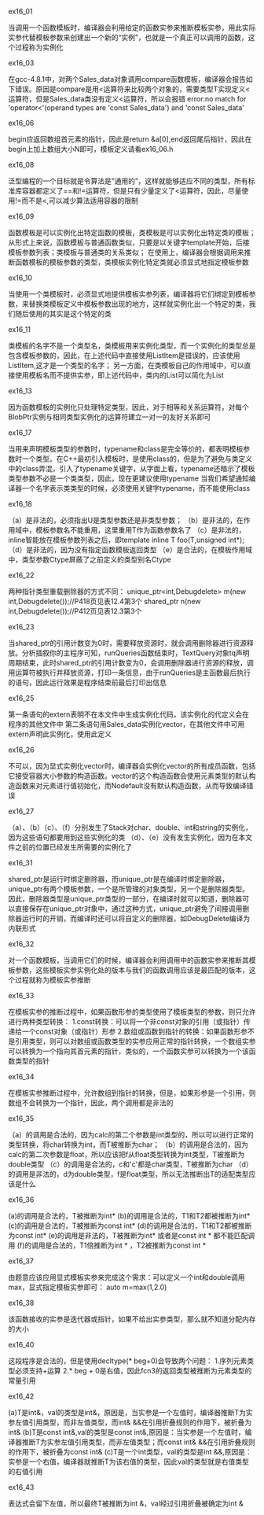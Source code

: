 ex16_01

当调用一个函数模板时，编译器会利用给定的函数实参来推断模板实参，用此实际实参代替模板参数来创建出一个新的“实例”，也就是一个真正可以调用的函数，这个过程称为实例化

ex16_03

在gcc-4.8.1中，对两个Sales_data对象调用compare函数模板，编译器会报告如下错误。原因是compare是用<运算符来比较两个对象的，需要类型T实现定义<运算符，但是Sales_data类没有定义<运算符，所以会报错
error:no match for 'operator<'(operand types are 'const Sales_data') and 'const Sales_data'

ex16_06

begin应返回数组首元素的指针，因此是return &a[0],end返回尾后指针，因此在begin上加上数组大小N即可，模板定义请看ex16_06.h

ex16_08

泛型编程的一个目标就是令算法是“通用的”，这样就能够适应不同的类型，所有标准库容器都定义了==和!=运算符，但是只有少量定义了<运算符，因此，尽量使用!=而不是<,可以减少算法适用容器的限制

ex16_09

函数模板是可以实例化出特定函数的模板，类模板是可以实例化出特定类的模板；
从形式上来说，函数模板与普通函数类似，只要是以关键字template开始，后接模板参数列表；类模板与普通类的关系类似；
在使用上，编译器会根据调用来推断函数模板的模板参数的类型，类模板实例化特定类就必须显式地指定模板参数

ex16_10

当使用一个类模板时，必须显式地提供模板实参列表，编译器将它们绑定到模板参数，来替换类模板定义中模板参数出现的地方，这样就实例化出一个特定的类，我们随后使用的其实是这个特定的类

ex16_11

类模板的名字不是一个类型名，类模板用来实例化类型，而一个实例化的类型总是包含模板参数的，因此，在上述代码中直接使用ListItem是错误的，应该使用ListItem<element>,这才是一个类型的名字；
  另一方面，在类模板自己的作用域中，可以直接使用模板名而不提供实参，即上述代码中，类内的List<elemType>可以简化为List

ex16_13

因为函数模板的实例化只处理特定类型，因此，对于相等和关系运算符，对每个BlobPtr实例与相同类型实例化的运算符建立一对一的友好关系即可

ex16_17

当用来声明模板类型的参数时，typename和class是完全等价的，都表明模板参数时一个类型。在C++最初引入模板时，是使用class的，但是为了避免与类定义中的class弄混，引入了typename关键字，从字面上看，typename还暗示了模板类型参数不必是一个类类型，因此，现在更建议使用typename
  当我们希望通知编译器一个名字表示类类型的时候，必须使用关键字typename，而不能使用class
  
ex16_18

（a）是非法的，必须指出U是类型参数还是非类型参数；
（b）是非法的，在作用域中，模板参数名不能重用，这里重用T作为函数参数名了
（c）是非法的，inline智能放在模板参数列表之后，即template<typename T> inline T foo(T,unsigned int*);
（d）是非法的，因为没有指定函数模板返回类型
（e）是合法的，在模板作用域中，类型参数Ctype屏蔽了之前定义的类型别名Ctype


ex16_22

两种指针类型重载删除器的方式不同：
unique_ptr<int,Debugdelete> m(new int,Debugdelete());//P418页见表12.4第3个
shared_ptr<int> n(new int,Debugdelete());//P412页见表12.3第3个

ex16_23

当shared_ptr的引用计数变为0时，需要释放资源时，就会调用删除器进行资源释放。分析插叙你的主程序可知，runQueries函数结束时，TextQuery对象tq声明周期结束，此时shared_ptr的引用计数变为0，会调用删除器进行资源的释放，调用运算符被执行并释放资源，打印一条信息，由于runQueries是主函数最后执行的语句，因此运行效果是程序结束前最后打印出信息

ex16_25

第一条语句的extern表明不在本文件中生成实例化代码，该实例化的代定义会在程序的其他文件中
第二条语句用Sales_data实例化vector，在其他文件中可用extern声明此实例化，使用此定义

ex16_26

不可以，因为显式实例化vector<Nodefault>时，编译器会实例化vector的所有成员函数，包括它接受容器大小参数的构造函数。vector的这个构造函数会使用元素类型的默认构造函数来对元素进行值初始化，而Nodefault没有默认构造函数，从而导致编译错误
  
ex16_27

（a）、（b）（c）、（f）分别发生了Stack对char、double、int和string的实例化，因为这些语句都要用到这些实例化的类
（d）、（e）没有发生实例化，因为在本文件之前的位置已经发生所需要的实例化了

ex16_31

shared_ptr是运行时绑定删除器，而unique_ptr是在编译时绑定删除器，unique_ptr有两个模板参数，一个是所管理的对象类型，另一个是删除器类型。因此，删除器类型是unique_ptr类型的一部分，在编译时就可以知道，删除器可以直接保存在unique_ptr对象中，通过这种方式，unique_ptr避免了间接调用删除器运行时的开销，而编译时还可以将自定义的删除器，如DebugDelete编译为内联形式

ex16_32

对一个函数模板，当调用它们的时候，编译器会利用调用中的函数实参来推断其模板参数，这些模板实参实例化处的版本与我们的函数调用应该是最匹配的版本，这个过程就称为模板实参推断

ex16_33

在模板实参的推断过程中，如果函数形参的类型使用了模板类型的参数，则只允许进行两种类型转换：
1.const转换：可以将一个非const对象的引用（或指针）传递给一个const对象（或指针）形参
2.数组或函数到指针的转换：如果函数形参不是引用类型，则可以对数组或函数类型的实参应用正常的指针转换，一个数组实参可以转换为一个指向其首元素的指针，类似的，一个函数实参可以转换为一个该函数类型的指针

ex16_34

在模板实参推断过程中，允许数组到指针的转换，但是，如果形参是一个引用，则数组不会转换为一个指针，因此，两个调用都是非法的

ex16_35

（a）的调用是合法的，因为calc的第二个参数是int类型的，所以可以进行正常的类型转换，将char转换为int，而T被推断为char；
（b）的调用是合法的，因为calc的第二次参数是float，所以应该把f从float类型转换为int类型，T被推断为double类型
（c）的调用是合法的，c和'c'都是char类型，T被推断为char
（d）的调用是非法的，d为double类型，f是float类型，所以无法推断出T的适配类型应该是什么

ex16_36

(a)的调用是合法的，T被推断为int*
(b)的调用是合法的，T1和T2都被推断为int*
(c)的调用是合法的，T被推断为const int*
(d)的调用是合法的，T1和T2都被推断为const int*
(e)的调用是非法的，T被推断为int* 或者是const int * 都不能匹配调用
(f)的调用是合法的，T1倍推断为int * ，T2被推断为const int *

ex16_37

由题意应该应用显式模板实参来完成这个需求：可以定义一个int和double调用max，显式指定模板实参即可：
auto m=max<double>(1,2.0)
  
ex16_38

该函数接收的实参是迭代器或指针，如果不给出实参类型，那么就不知道分配内存的大小

ex16_40

这段程序是合法的，但是使用decltype(* beg+0)会导致两个问题：
1.序列元素类型必须支持+运算
2.* beg + 0是右值，因此fcn3的返回类型被推断为元素类型的常量引用

ex16_42

(a)T是int&，val的类型是int&，原因是，当实参是一个左值时，编译器推断T为实参左值引用类型，而非左值类型，而int& &&在引用折叠规则的作用下，被折叠为int&
(b)T是const int&,val的类型是const int&,原因是：当实参是一个左值时，编译器推断T为实参左值引用类型，而非左值类型；而const int& &&在引用折叠规则的作用下，被折叠为const int&
(c)T是一个int类型，val的类型是int &&,原因是：实参是一个右值，编译器就推断T为该右值的类型，因此val的类型就是右值类型的右值引用

ex16_43

表达式会留下左值，所以最终T被推断为int &，val经过引用折叠被确定为int &
